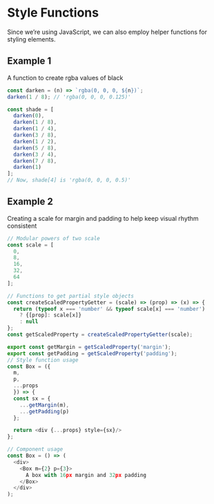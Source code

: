 # Style Functions

Since we’re using JavaScript, we can also employ helper functions for styling elements.

## Example 1

A function to create rgba values of black

```javascript
const darken = (n) => `rgba(0, 0, 0, ${n})`;
darken(1 / 8); // 'rgba(0, 0, 0, 0.125)'

const shade = [
  darken(0),
  darken(1 / 8),
  darken(1 / 4),
  darken(3 / 8),
  darken(1 / 2),
  darken(5 / 8),
  darken(3 / 4),
  darken(7 / 8),
  darken(1)
];
// Now, shade[4] is 'rgba(0, 0, 0, 0.5)'
```

## Example 2

Creating a scale for margin and padding to help keep visual rhythm consistent

```javascript
// Modular powers of two scale
const scale = [
  0,
  8,
  16,
  32,
  64
];

// Functions to get partial style objects
const createScaledPropertyGetter = (scale) => (prop) => (x) => {
  return (typeof x === 'number' && typeof scale[x] === 'number')
    ? {[prop]: scale[x]}
    : null
};
const getScaledProperty = createScaledPropertyGetter(scale);

export const getMargin = getScaledProperty('margin');
export const getPadding = getScaledProperty('padding');
// Style function usage
const Box = ({
  m,
  p,
  ...props
  }) => {
  const sx = {
    ...getMargin(m),
    ...getPadding(p)
  };

  return <div {...props} style={sx}/>
};

// Component usage
const Box = () => (
  <div>
    <Box m={2} p={3}>
      A box with 16px margin and 32px padding
    </Box>
  </div>
);
```

